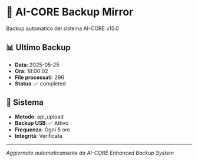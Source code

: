 # 🧬 AI-CORE Backup Mirror

Backup automatico del sistema AI-CORE v15.0

## 📊 Ultimo Backup
- **Data**: 2025-05-25
- **Ora**: 18:00:02
- **File processati**: 296
- **Status**: ✅ completed

## 🎯 Sistema
- **Metodo**: api_upload
- **Backup USB**: ✅ Attivo
- **Frequenza**: Ogni 6 ore
- **Integrità**: Verificata

---
*Aggiornato automaticamente da AI-CORE Enhanced Backup System*
